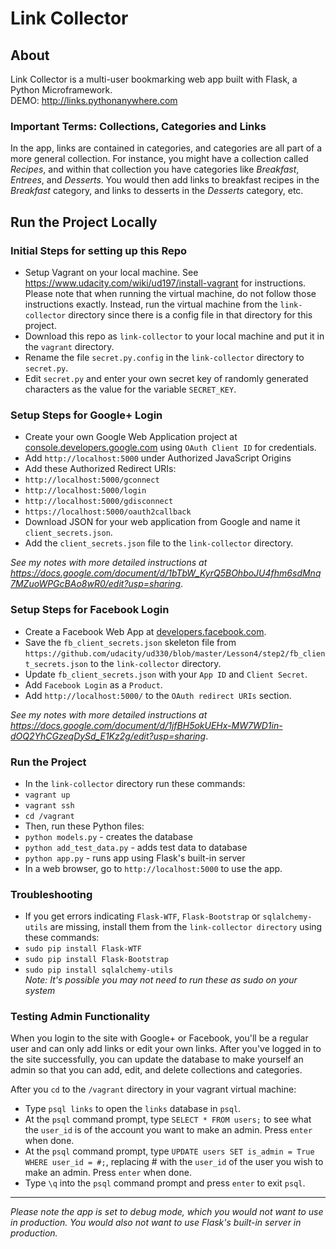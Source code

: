 # Link Collector

## About
Link Collector is a multi-user bookmarking web app built with Flask, a Python Microframework.<br> 
DEMO: http://links.pythonanywhere.com <br>

### Important Terms: Collections, Categories and Links
In the app, links are contained in categories, and categories are all part of a more general collection. For instance, you might have a collection called <em>Recipes</em>, and within that collection you have categories like <em>Breakfast</em>, <em>Entrees</em>, and <em>Desserts</em>. You would then add links to breakfast recipes in the <em>Breakfast</em> category, and links to desserts in the <em>Desserts</em> category, etc.

## Run the Project Locally

### Initial Steps for setting up this Repo
* Setup Vagrant on your local machine. See https://www.udacity.com/wiki/ud197/install-vagrant for instructions. Please note that when running the virtual machine, do not follow those instructions exactly. Instead, run the virtual machine from the `link-collector` directory since there is a config file in that directory for this project.
* Download this repo as `link-collector` to your local machine and put it in the `vagrant` directory.
* Rename the file `secret.py.config` in the `link-collector` directory to `secret.py`.
* Edit `secret.py` and enter your own secret key of randomly generated characters as the value for the variable `SECRET_KEY`.

### Setup Steps for Google+ Login
* Create your own Google Web Application project at [console.developers.google.com](https://console.developers.google.com) using `OAuth Client ID` for credentials.
* Add `http://localhost:5000` under Authorized JavaScript Origins 
* Add these Authorized Redirect URIs:
 * `http://localhost:5000/gconnect`
 * `http://localhost:5000/login`
 * `http://localhost:5000/gdisconnect`
 * `https://localhost:5000/oauth2callback`
* Download JSON for your web application from Google and name it `client_secrets.json`.
* Add the `client_secrets.json` file to the `link-collector` directory.

<em>See my notes with more detailed instructions at https://docs.google.com/document/d/1bTbW_KyrQ5BOhboJU4fhm6sdMnq7MZuoWPGcBAo8wR0/edit?usp=sharing</em>.

### Setup Steps for Facebook Login
* Create a Facebook Web App at [developers.facebook.com](https://developers.facebook.com).
* Save the `fb_client_secrets.json` skeleton file from 
`https://github.com/udacity/ud330/blob/master/Lesson4/step2/fb_client_secrets.json` to the `link-collector` directory.
* Update `fb_client_secrets.json` with your `App ID` and `Client Secret`.
* Add `Facebook Login` as a `Product`.
* Add `http://localhost:5000/` to the `OAuth redirect URIs` section.

<em>See my notes with more detailed instructions at https://docs.google.com/document/d/1jfBH5okUEHx-MW7WD1in-dOQ2YhCGzeqDySd_E1Kz2g/edit?usp=sharing</em>.

### Run the Project
* In the `link-collector` directory run these commands:
 * `vagrant up`
 * `vagrant ssh`
 * `cd /vagrant`
* Then, run these Python files:
 * `python models.py` - creates the database
 * `python add_test_data.py` - adds test data to database
 * `python app.py` - runs app using Flask's built-in server
* In a web browser, go to `http://localhost:5000` to use the app.

### Troubleshooting 
* If you get errors indicating `Flask-WTF`, `Flask-Bootstrap` or `sqlalchemy-utils` are missing, install them from the `link-collector directory` using these commands:
 * `sudo pip install Flask-WTF`
 * `sudo pip install Flask-Bootstrap`
 * `sudo pip install sqlalchemy-utils`
<br><em>Note: It's possible you may not need to run these as sudo on your system</em>

### Testing Admin Functionality
When you login to the site with Google+ or Facebook, you'll be a regular user and can only add links or edit your own links. After you've logged in to the site successfully, you can update the database to make yourself an admin so that you can add, edit, and delete collections and categories.

After you `cd` to the `/vagrant` directory in your vagrant virtual machine:
* Type `psql links` to open the `links` database in `psql`.
* At the `psql` command prompt, type `SELECT * FROM users;` to see what the `user_id` is of the account you want to make an admin. Press `enter` when done.
* At the `psql` command prompt, type `UPDATE users SET is_admin = True WHERE user_id = #;`, replacing # with the `user_id` of the user you wish to make an admin. Press `enter` when done.
* Type `\q` into the `psql` command prompt and press `enter` to exit `psql`.
<hr>
 <em>Please note the app is set to debug mode, which you would not want to use in production. You would also not want to use Flask's built-in server in production.</em>
